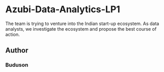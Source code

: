 # Azubi-Data-Analytics-LP1
The team is trying to venture into the Indian start-up ecosystem. As data analysts, we investigate the ecosystem and propose the best course of action.
## Author
### Buduson
